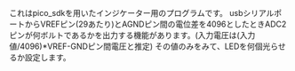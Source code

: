 これはpico_sdkを用いたインジケーター用のプログラムです。
usbシリアルポートからVREFピン(29あたり)とAGNDピン間の電位差を4096としたときADC2ピンが何ボルトであるかを出力する機能があります。(入力電圧は(入力値/4096)*VREF-GNDピン間電圧と推定)
その値のみをみて、LEDを何個光らせるか設定します。
